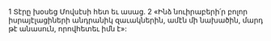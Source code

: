 1 Տէրը խօսեց Մովսէսի հետ եւ ասաց. 2 «Ինձ նուիրաբերի՛ր բոլոր իսրայէլացիների անդրանիկ զաւակներին, ամէն մի նախածին, մարդ թէ անասուն, որովհետեւ իմն է»:
